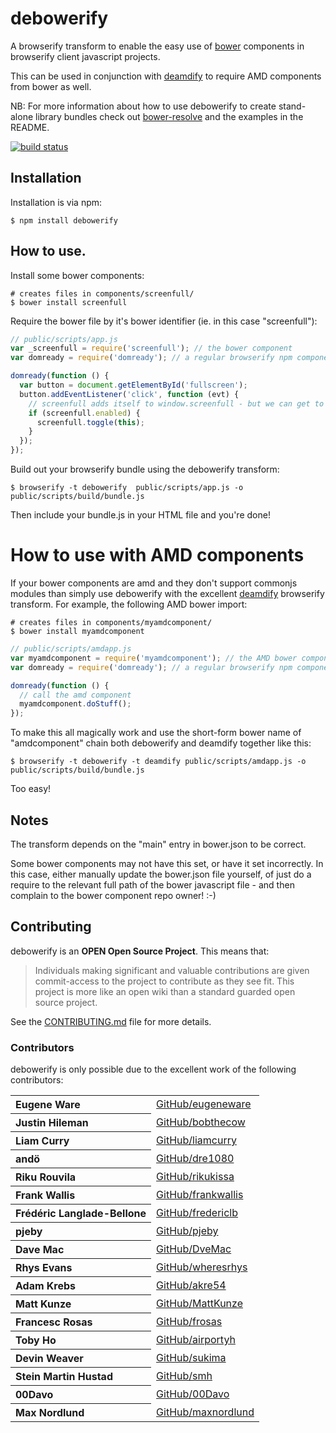 # debowerify

A browserify transform to enable the easy use of [bower](https://bower.io) components in browserify client javascript projects.

This can be used in conjunction with [deamdify](https://github.com/jaredhanson/deamdify) to require AMD components from bower as well.

NB: For more information about how to use debowerify to create stand-alone library bundles
check out [bower-resolve](https://github.com/eugeneware/bower-resolve) and the 
examples in the README.

[![build status](https://secure.travis-ci.org/eugeneware/debowerify.png)](http://travis-ci.org/eugeneware/debowerify)

## Installation

Installation is via npm:

```
$ npm install debowerify
```

## How to use.

Install some bower components:

```
# creates files in components/screenfull/
$ bower install screenfull
```

Require the bower file by it's bower identifier (ie. in this case "screenfull"):

``` js
// public/scripts/app.js
var _screenfull = require('screenfull'); // the bower component
var domready = require('domready'); // a regular browserify npm component

domready(function () {
  var button = document.getElementById('fullscreen');
  button.addEventListener('click', function (evt) {
    // screenfull adds itself to window.screenfull - but we can get to it
    if (screenfull.enabled) {
      screenfull.toggle(this);
    }
  });
});
```

Build out your browserify bundle using the debowerify transform:

```
$ browserify -t debowerify  public/scripts/app.js -o public/scripts/build/bundle.js
```

Then include your bundle.js in your HTML file and you're done!

# How to use with AMD components

If your bower components are amd and they don't support commonjs modules than simply use debowerify with the excellent [deamdify](https://github.com/jaredhanson/deamdify) browserify transform. For example, the following AMD bower import:

```
# creates files in components/myamdcomponent/
$ bower install myamdcomponent
```

``` js
// public/scripts/amdapp.js
var myamdcomponent = require('myamdcomponent'); // the AMD bower component
var domready = require('domready'); // a regular browserify npm component

domready(function () {
  // call the amd component
  myamdcomponent.doStuff();
});
```

To make this all magically work and use the short-form bower name of "amdcomponent" chain both debowerify and deamdify together like this:

```
$ browserify -t debowerify -t deamdify public/scripts/amdapp.js -o public/scripts/build/bundle.js
```

Too easy!

## Notes

The transform depends on the "main" entry in bower.json to be correct.

Some bower components may not have this set, or have it set incorrectly. In this case, either manually update the bower.json file yourself, of just do a require to the relevant full path of the bower javascript file - and then complain to the bower component repo owner! :-)

## Contributing

debowerify is an **OPEN Open Source Project**. This means that:

> Individuals making significant and valuable contributions are given commit-access to the project to contribute as they see fit. This project is more like an open wiki than a standard guarded open source project.

See the [CONTRIBUTING.md](https://github.com/eugeneware/debowerify/blob/master/CONTRIBUTING.md) file for more details.

### Contributors

debowerify is only possible due to the excellent work of the following contributors:

<table><tbody>
<tr><th align="left">Eugene Ware</th><td><a href="https://github.com/eugeneware">GitHub/eugeneware</a></td></tr>
<tr><th align="left">Justin Hileman</th><td><a href="https://github.com/bobthecow">GitHub/bobthecow</a></td></tr>
<tr><th align="left">Liam Curry</th><td><a href="https://github.com/liamcurry">GitHub/liamcurry</a></td></tr>
<tr><th align="left">andö</th><td><a href="https://github.com/dre1080">GitHub/dre1080</a></td></tr>
<tr><th align="left">Riku Rouvila</th><td><a href="https://github.com/rikukissa">GitHub/rikukissa</a></td></tr>
<tr><th align="left">Frank Wallis</th><td><a href="https://github.com/frankwallis">GitHub/frankwallis</a></td></tr>
<tr><th align="left">Frédéric Langlade-Bellone</th><td><a href="https://github.com/fredericlb">GitHub/fredericlb</a></td></tr>
<tr><th align="left">pjeby</th><td><a href="https://github.com/pjeby">GitHub/pjeby</a></td></tr>
<tr><th align="left">Dave Mac</th><td><a href="https://github.com/DveMac">GitHub/DveMac</a></td></tr>
<tr><th align="left">Rhys Evans</th><td><a href="https://github.com/wheresrhys">GitHub/wheresrhys</a></td></tr>
<tr><th align="left">Adam Krebs</th><td><a href="https://github.com/akre54">GitHub/akre54</a></td></tr>
<tr><th align="left">Matt Kunze</th><td><a href="https://github.com/MattKunze">GitHub/MattKunze</a></td></tr>
<tr><th align="left">Francesc Rosas</th><td><a href="https://github.com/frosas">GitHub/frosas</a></td></tr>
<tr><th align="left">Toby Ho</th><td><a href="https://github.com/airportyh">GitHub/airportyh</a></td></tr>
<tr><th align="left">Devin Weaver</th><td><a href="https://github.com/sukima">GitHub/sukima</a></td></tr>
<tr><th align="left">Stein Martin Hustad</th><td><a href="https://github.com/smh">GitHub/smh</a></td></tr>
<tr><th align="left">00Davo</th><td><a href="https://github.com/00Davo">GitHub/00Davo</a></td></tr>
<tr><th align="left">Max Nordlund</th><td><a href="https://github.com/maxnordlund">GitHub/maxnordlund</a></td></tr>
</tbody></table>
